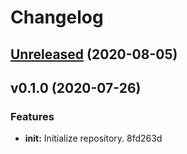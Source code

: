 # Changelog

## [Unreleased](https://github.com/Hoverbear-Consulting/junctor/compare/v0.1.0...HEAD) (2020-08-05)


## v0.1.0 (2020-07-26)

### Features

* **init:** Initialize repository. 8fd263d


